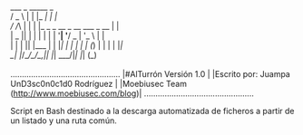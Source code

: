   ___   _    _____                            _ <br>
 / _ \ | |  |_   _|                          | |<br>
/ /_\ \| |    | |_   _ _ __ _ __ ___  _ __   | |<br>
|  _  || |    | | | | | '__| '__/ _ \| '_ \  | |<br>
| | | || |___ | | |_| | |  | | | (_) | | | | |_|<br>
\_| |_/\_____/\_/\__,_|_|  |_|  \___/|_| |_| (_)<br>
<br>
................................................
|#AlTurrón Versión 1.0                          |
|Escrito por: Juampa UnD3sc0n0c1d0 Rodríguez   |
|Moebiusec Team (http://www.moebiusec.com/blog)|
................................................

Script en Bash destinado a la descarga automatizada de ficheros a partir de un listado y una ruta común.
